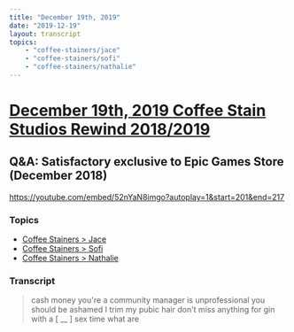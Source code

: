 ```yaml
---
title: "December 19th, 2019"
date: "2019-12-19"
layout: transcript
topics: 
    - "coffee-stainers/jace"
    - "coffee-stainers/sofi"
    - "coffee-stainers/nathalie"
---
```

# [December 19th, 2019 Coffee Stain Studios Rewind 2018/2019](../2019-12-19.md)
## Q&A: Satisfactory exclusive to Epic Games Store (December 2018)
https://youtube.com/embed/52nYaN8imgo?autoplay=1&start=201&end=217
### Topics
* [Coffee Stainers > Jace](../topics/coffee-stainers/jace.md)
* [Coffee Stainers > Sofi](../topics/coffee-stainers/sofi.md)
* [Coffee Stainers > Nathalie](../topics/coffee-stainers/nathalie.md)

### Transcript

> cash money you're a community manager is
> unprofessional you should be ashamed I
> trim my pubic hair don't miss anything
> for gin with a [ __ ] sex time what are
